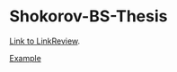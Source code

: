 # Shokorov-BS-Thesis

[Link to LinkReview](https://docs.google.com/document/d/1xD7DMKlV5b0hBUvgOPeByEh_VfcGKXIq1fbq8iDDXDA/edit?usp=sharing).

[Example](https://github.com/Intelligent-Systems-Phystech/Shokorov-BS-Thesis/blob/main/code/beard_gen.ipynb)

